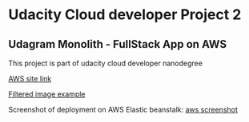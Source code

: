 # Udacity Cloud developer Project 2
## Udagram Monolith - FullStack App on AWS

This project is part of udacity cloud developer nanodegree

[AWS site link](http://projectudagram-env.eba-anw4bmaz.us-east-1.elasticbeanstalk.com/) 

[Filtered image example](http://projectudagram-env.eba-anw4bmaz.us-east-1.elasticbeanstalk.com/filteredimage?image_url=https://www.w3schools.com/w3css/img_lights.jpg)


Screenshot of deployment on AWS Elastic beanstalk:
[aws screenshot](screenshots/deployed_on_eb.png)



